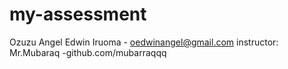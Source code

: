 # my-assessment
Ozuzu Angel Edwin Iruoma  - oedwinangel@gmail.com
instructor: Mr.Mubaraq  -github.com/mubarraqqq   
